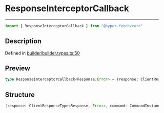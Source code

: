 

# ResponseInterceptorCallback

<div class="api-docs__separator" data-reactroot="">

---

</div><div class="api-docs__import" data-reactroot="">

```ts
import { ResponseInterceptorCallback } from "@hyper-fetch/core"
```

</div><div class="api-docs__section">

## Description

</div><div class="api-docs__description"><span class="api-docs__do-not-parse">



</span></div><p class="api-docs__definition">

Defined in [builder/builder.types.ts:50](https://github.com/BetterTyped/hyper-fetch/blob/6c3eaa91/packages/core/src/builder/builder.types.ts#L50)

</p><div class="api-docs__section">

## Preview

</div><div class="api-docs__preview type single">

```ts
type ResponseInterceptorCallback<Response,Error> = (response: ClientResponseType<Response, Error>, command: CommandInstance) => Promise<ClientResponseType<any, any>> | ClientResponseType<any, any>;
```

</div><div class="api-docs__section">

## Structure

</div><div class="api-docs__returns">

```ts
(response: ClientResponseType<Response, Error>, command: CommandInstance) => Promise<[GenericDataType | null, GenericErrorType | null, number | null]> | ClientResponseType<any, any>
```

</div>